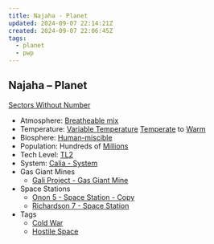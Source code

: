 ```yaml
---
title: Najaha - Planet
updated: 2024-09-07 22:14:21Z
created: 2024-09-07 22:06:45Z
tags:
  - planet
  - pwp
---
```


## Najaha &ndash; Planet

[Sectors Without Number](https://sectorswithoutnumber.com/sector/bfDcBzTtgpeyLUfwzjio/planet/gvIQug8BeI5qm4bo4ABF)

- Atmosphere: [Breatheable mix](../../../Gaming/StarsWithoutNumber/Breatheable%20Mix.md)
- Temperature: [Variable Temperature](../../../Gaming/StarsWithoutNumber/Variable%20Temperature.md) [Temperate](../../../Gaming/StarsWithoutNumber/Temperate.md) to [Warm](../../../Gaming/StarsWithoutNumber/Warm.md)
- Biosphere: [Human-miscible](../../../Gaming/StarsWithoutNumber/Human-Miscible.md)
- Population: Hundreds of [Millions](../../../Gaming/StarsWithoutNumber/Millions.md)
- Tech Level: [TL2](../../../Gaming/StarsWithoutNumber/TL2.md)
- System: [Calia - System](../../../Gaming/StarsWithoutNumber/PiratesWithoutPlunder/Calia%20-%20System.md)
- Gas Giant Mines
   - [Gali Project - Gas Giant Mine](../../../Gaming/StarsWithoutNumber/PiratesWithoutPlunder/Gali%20Project%20-%20Gas%20Giant%20Mine.md)
- Space Stations
   - [Onon 5 - Space Station - Copy](../../../Gaming/StarsWithoutNumber/PiratesWithoutPlunder/Onon%205%20-%20Space%20Station.md)
   - [Richardson 7 - Space Station](../../../Gaming/StarsWithoutNumber/PiratesWithoutPlunder/Richardson%207%20-%20Space%20Station.md)
- Tags
   - [Cold War](../../../Gaming/StarsWithoutNumber/Cold%20War.md)
   - [Hostile Space](../../../Gaming/StarsWithoutNumber/Hostile%20Space.md)

